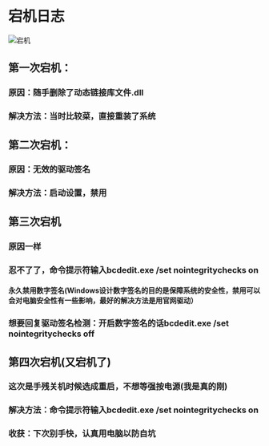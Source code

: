 # 宕机日志
![宕机](https://github.com/lyMeiSEU/Down-log/blob/master/Dangji.jpg)
## 第一次宕机：
### 原因：随手删除了动态链接库文件.dll
### 解决方法：当时比较菜，直接重装了系统
## 第二次宕机：
### 原因：无效的驱动签名
### 解决方法：启动设置，禁用
## 第三次宕机
### 原因一样
### 忍不了了，命令提示符输入bcdedit.exe /set nointegritychecks on
#### 永久禁用数字签名(Windows设计数字签名的目的是保障系统的安全性，禁用可以会对电脑安全性有一些影响，最好的解决方法是用官网驱动）
### 想要回复驱动签名检测：开启数字签名的话bcdedit.exe /set nointegritychecks off
## 第四次宕机(又宕机了)
### 这次是手残关机时候选成重启，不想等强按电源(我是真的刚)
### 解决方法：命令提示符输入bcdedit.exe /set nointegritychecks on
### 收获：下次别手快，认真用电脑以防自坑